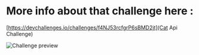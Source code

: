 # More info about that challenge here :
[https://devchallenges.io/challenges/f4NJ53rcfgrP6sBMD2jt](Cat Api Challenge)

![Challenge preview](https://firebasestorage.googleapis.com/v0/b/devchallenges-1234.appspot.com/o/CatwikiThumbnail.png?alt=media&token=4a59b587-4766-48ac-ada0-d59fe12d924e)

